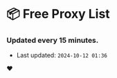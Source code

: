 # :package: Free Proxy List
### Updated every 15 minutes.

- Last updated: `2024-10-12 01:36`

:heart:
